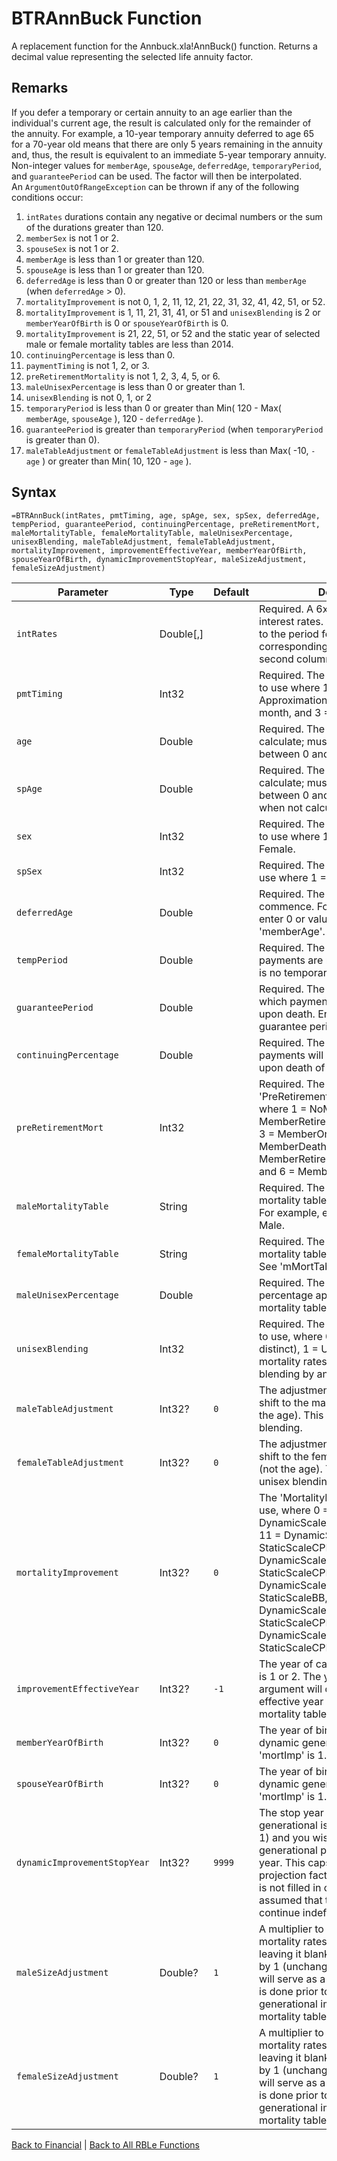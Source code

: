 # BTRAnnBuck Function

A replacement function for the Annbuck.xla!AnnBuck() function.  Returns a decimal value representing the selected life annuity factor.

## Remarks

If you defer a temporary or certain annuity to an age earlier than the individual's current age, the result is calculated only for the remainder of the annuity. For example, a 10-year temporary annuity deferred to age 65 for a 70-year old means that there are only 5 years remaining in the annuity and, thus, the result is equivalent to an immediate 5-year temporary annuity.  
Non-integer values for `memberAge`, `spouseAge`, `deferredAge`, `temporaryPeriod`, and `guaranteePeriod` can be used.  The factor will then be interpolated.  
An `ArgumentOutOfRangeException` can be thrown if any of the following conditions occur:  
1. `intRates` durations contain any negative or decimal numbers or the sum of the durations greater than 120.  
1. `memberSex` is not 1 or 2.  
1. `spouseSex` is not 1 or 2.  
1. `memberAge` is less than 1 or greater than 120.  
1. `spouseAge` is less than 1 or greater than 120.  
1. `deferredAge` is less than 0 or greater than 120 or less than `memberAge` (when `deferredAge` > 0).  
1. `mortalityImprovement` is not 0, 1, 2, 11, 12, 21, 22, 31, 32, 41, 42, 51, or 52.  
1. `mortalityImprovement` is 1, 11, 21, 31, 41, or 51 and `unisexBlending` is 2 or `memberYearOfBirth` is 0 or `spouseYearOfBirth` is 0.  
1. `mortalityImprovement` is 21, 22, 51, or 52 and the static year of selected male or female mortality tables are less than 2014.  
1. `continuingPercentage` is less than 0.  
1. `paymentTiming` is not 1, 2, or 3.  
1. `preRetirementMortality` is not 1, 2, 3, 4, 5, or 6.  
1. `maleUnisexPercentage` is less than 0 or greater than 1.  
1. `unisexBlending` is not 0, 1, or 2  
1. `temporaryPeriod` is less than 0 or greater than Min( 120 - Max( `memberAge`, `spouseAge` ), 120 - `deferredAge` ).  
1. `guaranteePeriod` is greater than `temporaryPeriod` (when `temporaryPeriod` is greater than 0).  
1. `maleTableAdjustment` or `femaleTableAdjustment` is less than Max( -10, `-age` ) or greater than Min( 10, 120 - `age` ).
## Syntax

```excel
=BTRAnnBuck(intRates, pmtTiming, age, spAge, sex, spSex, deferredAge, tempPeriod, guaranteePeriod, continuingPercentage, preRetirementMort, maleMortalityTable, femaleMortalityTable, maleUnisexPercentage, unisexBlending, maleTableAdjustment, femaleTableAdjustment, mortalityImprovement, improvementEffectiveYear, memberYearOfBirth, spouseYearOfBirth, dynamicImprovementStopYear, maleSizeAdjustment, femaleSizeAdjustment)
```

Parameter | Type | Default | Description
---|---|---|---
`intRates` | Double[,] |  | Required.  A 6x2 array representing interest rates.  The first column refers to the period for which the corresponding interest rate in the second column applies.
`pmtTiming` | Int32 |  | Required.  The 'PaymentTimingType' to use where 1 = Continuous Approximation, 2 = Beginning of the month, and 3 = End of the month.
`age` | Double |  | Required.  The member's age to calculate; must be a decimal number between 0 and 120, inclusive.
`spAge` | Double |  | Required.  The spouse's age to calculate; must be a decimal number between 0 and 120, inclusive.  Use 0 when not calculating joint factors.
`sex` | Int32 |  | Required. The member's 'SexType' to use where 1 = Male and 2 = Female.
`spSex` | Int32 |  | Required. The spouse's 'SexType' to use where 1 = Male and 2 = Female.
`deferredAge` | Double |  | Required.  The age that benefits commence. For immediate factors, enter 0 or value equal to 'memberAge'.
`tempPeriod` | Double |  | Required.  The number of years that payments are made. Enter 0 if there is no temporary period.
`guaranteePeriod` | Double |  | Required.  The number of years for which payments are guaranteed upon death. Enter 0 if there is no guarantee period.
`continuingPercentage` | Double |  | Required.  The percentage that which payments will continue to the spouse upon death of the member.
`preRetirementMort` | Int32 |  | Required.  The 'PreRetirementMortalityType' to use, where 1 = NoMortality, 2 = MemberRetirementAgeJointSurvivor, 3 = MemberOnly, 4 = MemberDeathNoGuarantee, 5 = MemberRetirementAgeNoGuarantee, and 6 = MemberRetirementAgeFull.
`maleMortalityTable` | String |  | Required.  The number of the mortality table that you wish to use. For example, enter '214' for GAM83 Male.
`femaleMortalityTable` | String |  | Required.  The number of the mortality table that you wish to use.  See 'mMortTable'.
`maleUnisexPercentage` | Double |  | Required.  The unisex blending percentage applied to the male mortality table.
`unisexBlending` | Int32 |  | Required.  The 'UnisexBlendingType' to use, where 0 = Unisex off (sex distinct), 1 = Unisex blending by mortality rates, and 2 = Unisex blending by annuity factors.
`maleTableAdjustment` | Int32? | `0` | The adjustment years to apply as a shift to the male mortality table (not the age). This is done before unisex blending.
`femaleTableAdjustment` | Int32? | `0` | The adjustment years to apply as a shift to the female mortality table (not the age). This is done before unisex blending.
`mortalityImprovement` | Int32? | `0` | The 'MortalityImprovementType' to use, where 0 = Disable, 1 = DynamicScaleAA, 2 = StaticScaleAA, 11 = DynamicScaleCPMA1, 12 = StaticScaleCPMA1, 21 = DynamicScaleCPMA, 22 = StaticScaleCPMA, 31 = DynamicScaleBB, 32 = StaticScaleBB, 41 = DynamicScaleCPMB1, 42 = StaticScaleCPMB1, 51 = DynamicScaleCPMB, and 52 = StaticScaleCPMB.
`improvementEffectiveYear` | Int32? | `-1` | The year of calculation if 'mortImp' is 1 or 2. The year entered in this argument will determine the effective year of the projected mortality table.
`memberYearOfBirth` | Int32? | `0` | The year of birth for the member if dynamic generational is enabled 'mortImp' is 1.
`spouseYearOfBirth` | Int32? | `0` | The year of birth for the spouse if dynamic generational is enabled 'mortImp' is 1.
`dynamicImprovementStopYear` | Int32? | `9999` | The stop year if dynamic generational is enabled ('mortImp' is 1) and you wish to stop the generational projection at a future year. This caps the exponent of the projection factors. If this parameter is not filled in or a '0' then it is assumed that the improvements continue indefinitely.
`maleSizeAdjustment` | Double? | `1` | A multiplier to adjust the male mortality rates (qx). Entering 0 or leaving it blank will multiply the rates by 1 (unchanged). Any other figure will serve as a multiplier. This action is done prior to applying unisex or generational improvements on the mortality table.
`femaleSizeAdjustment` | Double? | `1` | A multiplier to adjust the female mortality rates (qx). Entering 0 or leaving it blank will multiply the rates by 1 (unchanged). Any other figure will serve as a multiplier. This action is done prior to applying unisex or generational improvements on the mortality table.

[Back to Financial](Readme.md) | [Back to All RBLe Functions](..\RBLe.md#function-documentation)